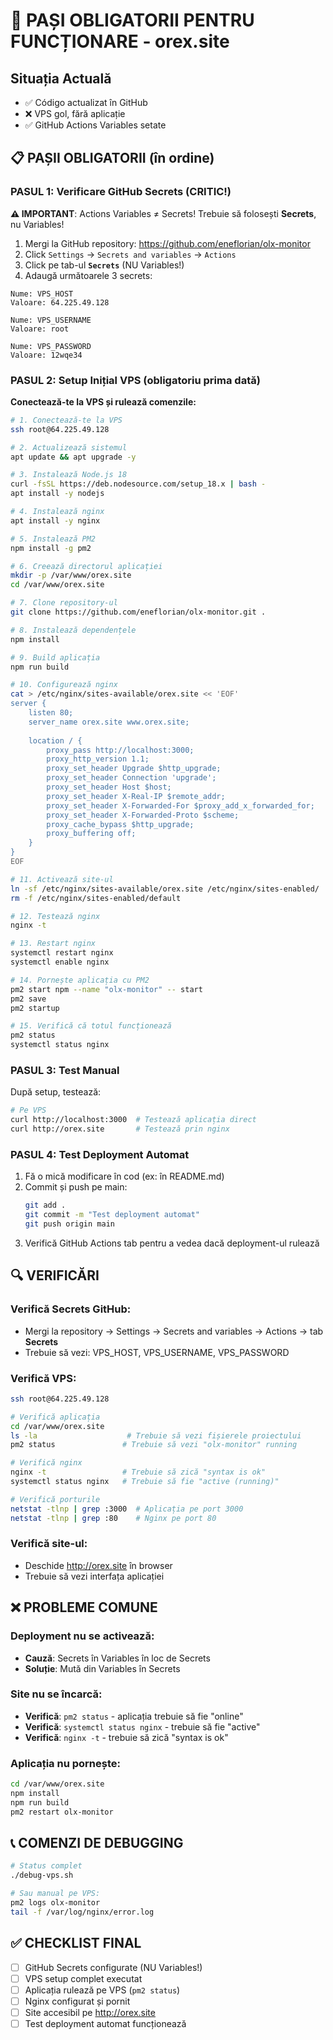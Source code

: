 # 🚨 PAȘI OBLIGATORII PENTRU FUNCȚIONARE - orex.site

## Situația Actuală
- ✅ Código actualizat în GitHub
- ❌ VPS gol, fără aplicație
- ✅ GitHub Actions Variables setate

## 📋 PAȘII OBLIGATORII (în ordine)

### PASUL 1: Verificare GitHub Secrets (CRITIC!)
**⚠️ IMPORTANT**: Actions Variables ≠ Secrets! Trebuie să folosești **Secrets**, nu Variables!

1. Mergi la GitHub repository: https://github.com/eneflorian/olx-monitor
2. Click `Settings` → `Secrets and variables` → `Actions`
3. Click pe tab-ul **`Secrets`** (NU Variables!)
4. Adaugă următoarele 3 secrets:

```
Nume: VPS_HOST
Valoare: 64.225.49.128

Nume: VPS_USERNAME  
Valoare: root

Nume: VPS_PASSWORD
Valoare: 12wqe34
```

### PASUL 2: Setup Inițial VPS (obligatoriu prima dată)

**Conectează-te la VPS și rulează comenzile:**

```bash
# 1. Conectează-te la VPS
ssh root@64.225.49.128

# 2. Actualizează sistemul
apt update && apt upgrade -y

# 3. Instalează Node.js 18
curl -fsSL https://deb.nodesource.com/setup_18.x | bash -
apt install -y nodejs

# 4. Instalează nginx
apt install -y nginx

# 5. Instalează PM2
npm install -g pm2

# 6. Creează directorul aplicației
mkdir -p /var/www/orex.site
cd /var/www/orex.site

# 7. Clone repository-ul
git clone https://github.com/eneflorian/olx-monitor.git .

# 8. Instalează dependențele
npm install

# 9. Build aplicația
npm run build

# 10. Configurează nginx
cat > /etc/nginx/sites-available/orex.site << 'EOF'
server {
    listen 80;
    server_name orex.site www.orex.site;
    
    location / {
        proxy_pass http://localhost:3000;
        proxy_http_version 1.1;
        proxy_set_header Upgrade $http_upgrade;
        proxy_set_header Connection 'upgrade';
        proxy_set_header Host $host;
        proxy_set_header X-Real-IP $remote_addr;
        proxy_set_header X-Forwarded-For $proxy_add_x_forwarded_for;
        proxy_set_header X-Forwarded-Proto $scheme;
        proxy_cache_bypass $http_upgrade;
        proxy_buffering off;
    }
}
EOF

# 11. Activează site-ul
ln -sf /etc/nginx/sites-available/orex.site /etc/nginx/sites-enabled/
rm -f /etc/nginx/sites-enabled/default

# 12. Testează nginx
nginx -t

# 13. Restart nginx
systemctl restart nginx
systemctl enable nginx

# 14. Pornește aplicația cu PM2
pm2 start npm --name "olx-monitor" -- start
pm2 save
pm2 startup

# 15. Verifică că totul funcționează
pm2 status
systemctl status nginx
```

### PASUL 3: Test Manual
După setup, testează:
```bash
# Pe VPS
curl http://localhost:3000  # Testează aplicația direct
curl http://orex.site       # Testează prin nginx
```

### PASUL 4: Test Deployment Automat
1. Fă o mică modificare în cod (ex: în README.md)
2. Commit și push pe main:
   ```bash
   git add .
   git commit -m "Test deployment automat"
   git push origin main
   ```
3. Verifică GitHub Actions tab pentru a vedea dacă deployment-ul rulează

## 🔍 VERIFICĂRI

### Verifică Secrets GitHub:
- Mergi la repository → Settings → Secrets and variables → Actions → tab **Secrets**
- Trebuie să vezi: VPS_HOST, VPS_USERNAME, VPS_PASSWORD

### Verifică VPS:
```bash
ssh root@64.225.49.128

# Verifică aplicația
cd /var/www/orex.site
ls -la                    # Trebuie să vezi fișierele proiectului
pm2 status               # Trebuie să vezi "olx-monitor" running

# Verifică nginx
nginx -t                 # Trebuie să zică "syntax is ok"
systemctl status nginx   # Trebuie să fie "active (running)"

# Verifică porturile
netstat -tlnp | grep :3000  # Aplicația pe port 3000
netstat -tlnp | grep :80    # Nginx pe port 80
```

### Verifică site-ul:
- Deschide http://orex.site în browser
- Trebuie să vezi interfața aplicației

## ❌ PROBLEME COMUNE

### Deployment nu se activează:
- **Cauză**: Secrets în Variables în loc de Secrets
- **Soluție**: Mută din Variables în Secrets

### Site nu se încarcă:
- **Verifică**: `pm2 status` - aplicația trebuie să fie "online"
- **Verifică**: `systemctl status nginx` - trebuie să fie "active"
- **Verifică**: `nginx -t` - trebuie să zică "syntax is ok"

### Aplicația nu pornește:
```bash
cd /var/www/orex.site
npm install
npm run build
pm2 restart olx-monitor
```

## 📞 COMENZI DE DEBUGGING

```bash
# Status complet
./debug-vps.sh

# Sau manual pe VPS:
pm2 logs olx-monitor
tail -f /var/log/nginx/error.log
```

## ✅ CHECKLIST FINAL

- [ ] GitHub Secrets configurate (NU Variables!)
- [ ] VPS setup complet executat
- [ ] Aplicația rulează pe VPS (`pm2 status`)
- [ ] Nginx configurat și pornit
- [ ] Site accesibil pe http://orex.site
- [ ] Test deployment automat funcționează